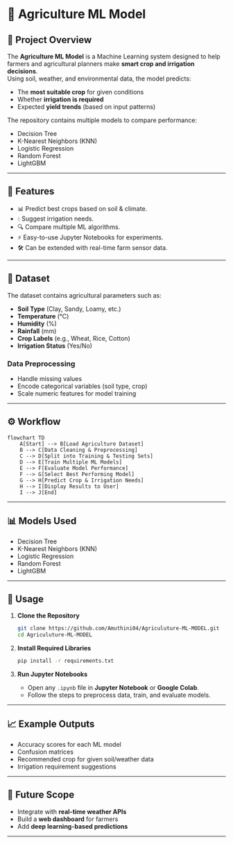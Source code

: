 
# 🌾 Agriculture ML Model

## 📌 Project Overview
The **Agriculture ML Model** is a Machine Learning system designed to help farmers and agricultural planners make **smart crop and irrigation decisions**.  
Using soil, weather, and environmental data, the model predicts:
- The **most suitable crop** for given conditions
- Whether **irrigation is required**
- Expected **yield trends** (based on input patterns)

The repository contains multiple models to compare performance:
- Decision Tree
- K-Nearest Neighbors (KNN)
- Logistic Regression
- Random Forest
- LightGBM

---

## 🎯 Features
- 📊 Predict best crops based on soil & climate.
- 💧 Suggest irrigation needs.
- 🔍 Compare multiple ML algorithms.
- ⚡ Easy-to-use Jupyter Notebooks for experiments.
- 🛠 Can be extended with real-time farm sensor data.

---

## 📂 Dataset
The dataset contains agricultural parameters such as:
- **Soil Type** (Clay, Sandy, Loamy, etc.)
- **Temperature** (°C)
- **Humidity** (%)
- **Rainfall** (mm)
- **Crop Labels** (e.g., Wheat, Rice, Cotton)
- **Irrigation Status** (Yes/No)

### Data Preprocessing
- Handle missing values  
- Encode categorical variables (soil type, crop)  
- Scale numeric features for model training  

---

## ⚙️ Workflow

```mermaid
flowchart TD
    A[Start] --> B[Load Agriculture Dataset]
    B --> C[Data Cleaning & Preprocessing]
    C --> D[Split into Training & Testing Sets]
    D --> E[Train Multiple ML Models]
    E --> F[Evaluate Model Performance]
    F --> G[Select Best Performing Model]
    G --> H[Predict Crop & Irrigation Needs]
    H --> I[Display Results to User]
    I --> J[End]
````

---

## 📊 Models Used

* Decision Tree
* K-Nearest Neighbors (KNN)
* Logistic Regression
* Random Forest
* LightGBM

---

## 🚀 Usage

1. **Clone the Repository**

   ```bash
   git clone https://github.com/Amuthini04/Agriculuture-ML-MODEL.git
   cd Agriculuture-ML-MODEL
   ```

2. **Install Required Libraries**

   ```bash
   pip install -r requirements.txt
   ```

3. **Run Jupyter Notebooks**

   * Open any `.ipynb` file in **Jupyter Notebook** or **Google Colab**.
   * Follow the steps to preprocess data, train, and evaluate models.

---

## 📈 Example Outputs

* Accuracy scores for each ML model
* Confusion matrices
* Recommended crop for given soil/weather data
* Irrigation requirement suggestions

---

## 📌 Future Scope

* Integrate with **real-time weather APIs**
* Build a **web dashboard** for farmers
* Add **deep learning-based predictions**

---


```
